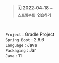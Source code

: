 > :spiral_calendar: __2022-04-18__ ~<br/>
> __`스프링부트 연습하기`__

<br>

`Project` : Gradle Project<br>
`Spring Boot` : 2.6.6<br>
`Language` : Java<br>
`Packaging` : Jar<br>
`Java` : 11<br><br>
